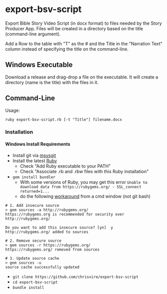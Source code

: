 # export-bsv-script

Export Bible Story Video Script (in docx format) to files needed by the Story Producer App.
Files will be created in a directory based on the title (command-line argument).

Add a Row to the table with "T" as the # and the Title in the "Narration Text" column instead of specifying the title on the command-line.

## Windows Executable
Download a release and drag-drop a file on the executable.  It will create a directory (name is the title) with the files in it.

## Command-Line
Usage:
```
ruby export-bsv-script.rb [-t "Title"] filename.docx
```

### Installation

#### Windows Install Requirements
* Install git via [msysgit](http://msysgit.github.io/)
* Install the latest [Ruby](http://rubyinstaller.org/downloads/)
  * Check "Add Ruby executable to your PATH"
  * Check "Associate .rb and .rbw files with this Ruby installation"
* `gem install bundler`
  * With some versions of Ruby, you may get this error `Unable to download data from https://rubygems.org/ - SSL_connect returned=1...` 
  * do the following [workaround](https://gist.github.com/eyecatchup/20a494dff3094059d71d) from a cmd window (not git bash)

```
# 1. Add insecure source
> gem sources -a http://rubygems.org/
https://rubygems.org is recommended for security over http://rubygems.org/

Do you want to add this insecure source? [yn]  y
http://rubygems.org/ added to sources

# 2. Remove secure source
> gem sources -r https://rubygems.org/
https://rubygems.org/ removed from sources

# 3. Update source cache
> gem sources -u
source cache successfully updated
```
* `git clone https://github.com/chrisvire/export-bsv-script`
* `cd export-bsv-script`
* `bundle install`
